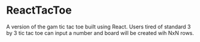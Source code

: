 ReactTacToe
===========

A version of the gam tic tac toe built using React. Users tired of standard 3 by 3 tic tac toe can input a number and board will be created wih NxN rows.
